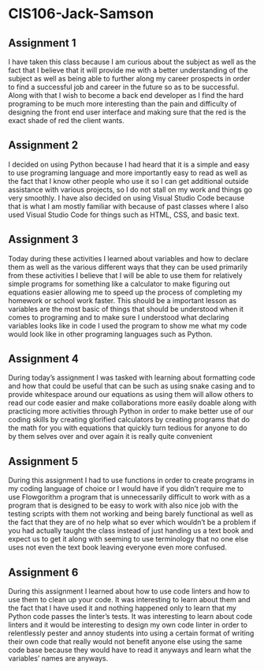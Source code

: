 # CIS106-Jack-Samson
## Assignment 1
I have taken this class because I am curious about the subject as well as the fact that I believe that it will provide me with a better understanding of the subject as well as being able to further along my career prospects in order to find a successful job and career in the future so as to be successful. Along with that I wish to become a back end developer as I find the hard programing to be much more interesting than the pain and difficulty of designing the front end user interface and making sure that the red is the exact shade of red the client wants.

## Assignment 2
I decided on using Python because I had heard that it is a simple and easy to use programing language and more importantly easy to read as well as the fact that I know other people who use it so I can get additional outside assistance with various projects, so I do not stall on my work and things go very smoothly. I have also decided on using Visual Studio Code because that is what I am mostly familiar with because of past classes where I also used Visual Studio Code for things such as HTML, CSS, and basic text.

## Assignment 3
Today during these activities I learned about variables and how to declare them as well as the various different ways that they can be used primarily from these activities I believe that I will be able to use them for relatively simple programs for something like a calculator to make figuring out equations easier allowing me to speed up the process of completing my homework or school work faster. This should be a important lesson as variables are the most basic of things that should be understood when it comes to programing and to make sure I understood what declaring variables looks like in code I used the program to show me what my code would look like in other programing languages such as Python.

## Assignment 4
During today’s assignment I was tasked with learning about formatting code and how that could be useful that can be such as using snake casing and to provide whitespace around our equations as using them will allow others to read our code easier and make collaborations more easily doable along with practicing more activities through Python in order to make better use of our coding skills by creating glorified calculators by creating programs that do the math for you with equations that quickly turn tedious for anyone to do by them selves over and over again it is really quite convenient

## Assignment 5
During this assignment I had to use functions in order to create programs in my coding language of choice or I would have if you didn’t require me to use Flowgorithm a program that is unnecessarily difficult to work with as a program that is designed to be easy to work with also nice job with the testing scripts with them not working and being barely functional as well as the fact that they are of no help what so ever which wouldn’t be a problem if you had actually taught the class instead of just handing us a text book and expect us to get it along with seeming to use terminology that no one else uses not even the text book leaving everyone even more confused.

## Assignment 6
During this assignment I learned about how to use code linters and how to use them to clean up your code. It was interesting to learn about them and the fact that I have used it and nothing happened only to learn that my Python code passes the linter’s tests. It was interesting to learn about code linters and it would be interesting to design my own code linter in order to relentlessly pester and annoy students into using a certain format of writing their own code that really would not benefit anyone else using the same code base because they would have to read it anyways and learn what the variables’ names are anyways.
